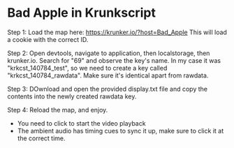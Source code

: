 # Bad Apple in Krunkscript

Step 1: Load the map here: https://krunker.io/?host=Bad_Apple This will load a cookie with the correct ID.

Step 2: Open devtools, navigate to application, then localstorage, then krunker.io. Search for "69" and observe the key's name. In my case it was "krkcst_140784_test", so we need to create a key called "krkcst_140784_rawdata". Make sure it's identical apart from rawdata.

Step 3: DOwnload and open the provided display.txt file and copy the contents into the newly created rawdata key.

Step 4: Reload the map, and enjoy.



- You need to click to start the video playback
- The ambient audio has timing cues to sync it up, make sure to click it at the correct time.

